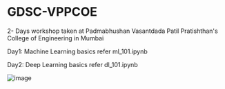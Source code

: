 # GDSC-VPPCOE

2- Days workshop taken at Padmabhushan Vasantdada Patil Pratishthan's College of Engineering in Mumbai

Day1:
Machine Learning basics refer ml_101.ipynb


Day2:
Deep Learning basics refer dl_101.ipynb


![image]()
